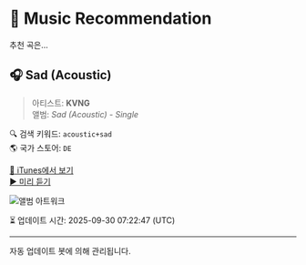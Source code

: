 
# 🎵 Music Recommendation

추천 곡은...

## 🎧 Sad (Acoustic)  
> 아티스트: **KVNG**  
> 앨범: _Sad (Acoustic) - Single_  

🔍 검색 키워드: `acoustic+sad`  
🌎 국가 스토어: `DE`

[🔗 iTunes에서 보기](https://music.apple.com/de/album/sad-acoustic/1481165791?i=1481165808&uo=4)  
[▶️ 미리 듣기](https://audio-ssl.itunes.apple.com/itunes-assets/AudioPreview115/v4/c3/21/c4/c321c49f-1b5a-1dd7-ce5b-edf687997371/mzaf_6351357638796792772.plus.aac.p.m4a)

![앨범 아트워크](https://is1-ssl.mzstatic.com/image/thumb/Music113/v4/21/fc/2a/21fc2ae8-74dd-8fb8-2563-491b85fd8389/1827849748172_cover.jpg/100x100bb.jpg)

⏳ 업데이트 시간: 2025-09-30 07:22:47 (UTC)

---
자동 업데이트 봇에 의해 관리됩니다.
